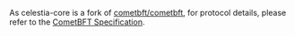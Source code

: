 As celestia-core is a fork of [cometbft/cometbft](https://github.com/cometbft/cometbft), for protocol details, please refer to the [CometBFT Specification](https://github.com/cometbft/cometbft/tree/main/spec).
